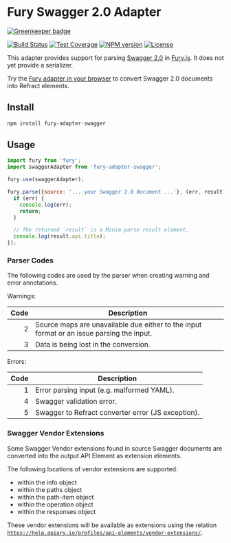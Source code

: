 # Fury Swagger 2.0 Adapter

[![Greenkeeper badge](https://badges.greenkeeper.io/apiaryio/fury-adapter-swagger.svg)](https://greenkeeper.io/)

[![Build Status](https://img.shields.io/travis/apiaryio/fury-adapter-swagger.svg)](https://travis-ci.org/apiaryio/fury-adapter-swagger)
[![Test Coverage](https://img.shields.io/codeclimate/coverage/github/apiaryio/fury-adapter-swagger.svg)](https://codeclimate.com/github/apiaryio/fury-adapter-swagger/coverage)
[![NPM version](https://img.shields.io/npm/v/fury-adapter-swagger.svg)](https://www.npmjs.org/package/fury-adapter-swagger)
[![License](https://img.shields.io/npm/l/fury-adapter-swagger.svg)](https://www.npmjs.org/package/fury-adapter-swagger)

This adapter provides support for parsing [Swagger 2.0](http://swagger.io/) in [Fury.js](https://github.com/apiaryio/fury.js). It does not yet provide a serializer.

Try the [Fury adapter in your browser](https://tonicdev.com/npm/fury-adapter-swagger) to convert Swagger 2.0 documents into Refract elements.

## Install

```sh
npm install fury-adapter-swagger
```

## Usage

```js
import fury from 'fury';
import swaggerAdapter from 'fury-adapter-swagger';

fury.use(swaggerAdapter);

fury.parse({source: '... your Swagger 2.0 document ...'}, (err, result) => {
  if (err) {
    console.log(err);
    return;
  }

  // The returned `result` is a Minim parse result element.
  console.log(result.api.title);
});
```

### Parser Codes

The following codes are used by the parser when creating warning and error annotations.

Warnings:

Code | Description
---: | -----------
   2 | Source maps are unavailable due either to the input format or an issue parsing the input.
   3 | Data is being lost in the conversion.

Errors:

Code | Description
---: | -----------
   1 | Error parsing input (e.g. malformed YAML).
   4 | Swagger validation error.
   5 | Swagger to Refract converter error (JS exception).

### Swagger Vendor Extensions

Some Swagger Vendor extensions found in source Swagger documents are converted
into the output API Element as extension elements.

The following locations of vendor extensions are supported:

- within the info object
- within the paths object
- within the path-item object
- within the operation object
- within the responses object

These vendor extensions will be available as extensions using the relation
[`https://help.apiary.io/profiles/api-elements/vendor-extensions/`](https://help.apiary.io/profiles/api-elements/vendor-extensions/).

